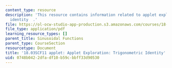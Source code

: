 ```yaml
---
content_type: resource
description: 'This resource contains information related to applet exploration: trigonometric
  identity  .'
file: https://ol-ocw-studio-app-production.s3.amazonaws.com/courses/18-03sc-differential-equations-fall-2011/0748b0422dfadf10b59cbbff33d90530_MIT18_03SCF11_s7_3bappl.pdf
file_type: application/pdf
learning_resource_types: []
parent_title: Sinusoidal Functions
parent_type: CourseSection
resourcetype: Document
title: '18.03SCF11 applet: Applet Exploration: Trigonometric Identity'
uid: 0748b042-2dfa-df10-b59c-bbff33d90530
---
```

